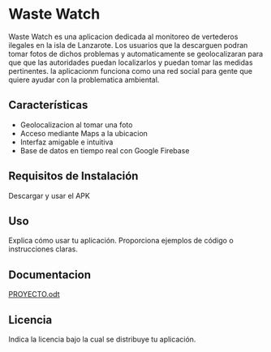 # Waste Watch

Waste Watch es una aplicacion dedicada al monitoreo de vertederos ilegales en la isla de Lanzarote. Los usuarios que la descarguen podran tomar fotos de dichos problemas y automaticamente se geolocalizaran para que que las autoridades puedan localizarlos y puedan tomar las medidas pertinentes. la aplicacionm funciona como una red social para gente que quiere ayudar con la problematica ambiental.

## Características

- Geolocalizacion al tomar una foto
- Acceso mediante Maps a la ubicacion
- Interfaz amigable e intuitiva
- Base de datos en tiempo real con Google Firebase

## Requisitos de Instalación

Descargar y usar el APK

## Uso

Explica cómo usar tu aplicación. Proporciona ejemplos de código o instrucciones claras.

## Documentacion

[PROYECTO.odt](https://github.com/faridibal/Waste-Watch/files/11472943/PROYECTO.odt)


## Licencia

Indica la licencia bajo la cual se distribuye tu aplicación.


